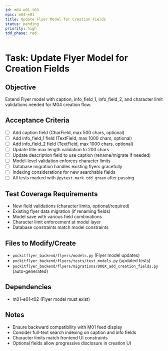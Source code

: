 ```yaml
---
id: m04-e01-t03
epic: m04-e01
title: Update Flyer Model for Creation Fields
status: pending
priority: high
tdd_phase: red
---
```


# Task: Update Flyer Model for Creation Fields

## Objective
Extend Flyer model with caption, info_field_1, info_field_2, and character limit validations needed for M04 creation flow.

## Acceptance Criteria
- [ ] Add caption field (CharField, max 500 chars, optional)
- [ ] Add info_field_1 field (TextField, max 1000 chars, optional)
- [ ] Add info_field_2 field (TextField, max 1000 chars, optional)
- [ ] Update title max length validation to 200 chars
- [ ] Update description field to use caption (rename/migrate if needed)
- [ ] Model-level validation enforces character limits
- [ ] Database migration handles existing flyers gracefully
- [ ] Indexing considerations for new searchable fields
- [ ] All tests marked with `@pytest.mark.tdd_green` after passing

## Test Coverage Requirements
- New field validations (character limits, optional/required)
- Existing flyer data migration (if renaming fields)
- Model save with various field combinations
- Character limit enforcement at model layer
- Database constraints match model constraints

## Files to Modify/Create
- `pockitflyer_backend/flyers/models.py` (Flyer model updates)
- `pockitflyer_backend/flyers/tests/test_models.py` (updated tests)
- `pockitflyer_backend/flyers/migrations/000X_add_creation_fields.py` (auto-generated)

## Dependencies
- m01-e01-t02 (Flyer model must exist)

## Notes
- Ensure backward compatibility with M01 feed display
- Consider full-text search indexing on caption and info fields
- Character limits match frontend UI constraints
- Optional fields allow progressive disclosure in creation UI
